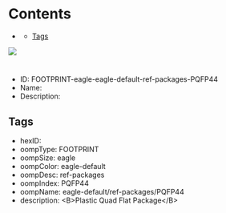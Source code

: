 



Contents
========

* [](#)
	* [Tags](#tags)
  
![][im]
# 

- ID: FOOTPRINT-eagle-eagle-default-ref-packages-PQFP44
- Name: 
- Description: 

## Tags

- hexID: 
- oompType: FOOTPRINT
- oompSize: eagle
- oompColor: eagle-default
- oompDesc: ref-packages
- oompIndex: PQFP44
- oompName: eagle-default/ref-packages/PQFP44
- description: &lt;B&gt;Plastic Quad Flat Package&lt;/B&gt;



[im]: image.png
